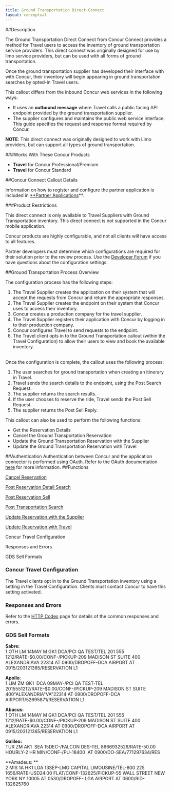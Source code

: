 ```yaml
---
title: Ground Transportation Direct Connect 
layout: conceptual
---
```







##Description


The Ground Transportation Direct Connect from Concur Connect provides a method for Travel users to access the inventory of ground transportation service providers. This direct connect was originally designed for use by limo service providers, but can be used with all forms of ground transportation.

Once the ground transportation supplier has developed their interface with with Concur, their inventory will begin appearing in ground transportation searches by opted-in Travel users.

This callout differs from the inbound Concur web services in the following ways:

* It uses an **outbound** **message** where Travel calls a public facing API endpoint provided by the ground transportation supplier.
* The supplier configures and maintains the public web service interface. This guide specifies the request and response format required by Concur.

**NOTE**: This direct connect was originally designed to work with Limo providers, but can support all types of ground transportation.


###Works With These Concur Products 
* **Travel** for Concur Professional/Premium
* **Travel** for Concur Standard

##Concur Connect Callout Details

Information on how to register and configure the partner application is included in [**Partner Applications][1]**.


###Product Restrictions

This direct connect is only available to Travel Suppliers with Ground Transportation inventory. This direct connect is not supported in the Concur mobile application.

Concur products are highly configurable, and not all clients will have access to all features.

Partner developers must determine which configurations are required for their solution prior to the review process. Use the [Developer Forum][2] if you have questions about the configuration settings.

##Ground Transportation Process Overview 

The configuration process has the following steps:

1. The Travel Supplier creates the application on their system that will accept the requests from Concur and return the appropriate responses.
2. The Travel Supplier creates the endpoint on their system that Concur uses to access their inventory.
3. Concur creates a production company for the travel supplier.
4. The Travel Supplier registers their application with Concur by logging in to their production company.
5. Concur configures Travel to send requests to the endpoint.
6. The Travel client opts in to the Ground Transportation callout (within the Travel Configuration) to allow their users to view and book the available inventory.  
 

Once the configuration is complete, the callout uses the following process:

1. The user searches for ground transportation when creating an itinerary in Travel.
2. Travel sends the search details to the endpoint, using the Post Search Request.
3. The supplier returns the search results.
4. If the user chooses to reserve the ride, Travel sends the Post Sell Request.
5. The supplier returns the Post Sell Reply.

This callout can also be used to perform the following functions:

* Get the Reservation Details
* Cancel the Ground Transportation Reservation
* Update the Ground Transportation Reservation with the Supplier
* Update the Ground Transportation Reservation with Travel

##Authentication
Authentication between Concur and the application connector is performed using OAuth. Refer to the OAuth documentation [here][3] for more information.
##Functions

[Cancel Reservation][4]

[Post Reservation Detail Search][5]

[Post Reservation Sell][6]

[Post Transportation Search][7]

[Update Reservation with the Supplier][8]

[Update Reservation with Travel][9]

Concur Travel Configuration

Responses and Errors

GDS Sell Formats

###  Concur Travel Configuration

The Travel clients opt in to the Ground Transportation inventory using a setting in the Travel Configuration. Clients must contact Concur to have this setting activated.

###  Responses and Errors

Refer to the [HTTP Codes][10] page for details of the common responses and errors.

###  GDS Sell Formats

**Sabre:**  
1 OTH LM 14MAY M GK1 DCA/PCI QA TEST/TEL 201 555 1212/RATE-$0.00/CONF-/PICKUP-209 MADISON ST SUITE 400 ALEXANDRIAVA 22314 AT 0900/DROPOFF-DCA AIRPORT AT 0915/203121365/RESERVATION L1

**Apollo**:  
1 LIM ZM GK1  DCA 09MAY-/PCI QA TEST-TEL 2015551212/RATE-$0.00/CONF-/PICKUP-209 MADISON ST SUITE 400"ALEXANDRIA"VA"22314 AT 0900/DROPOFF-DCA AIRPORT/52695871/RESERVATION L1

**Abacus:**  
1 OTH LM 14MAY M GK1 DCA/PCI QA TEST/TEL 201 555 1212/RATE-$0.00/CONF-/PICKUP-209 MADISON ST SUITE 400 ALEXANDRIAVA 22314 AT 0900/DROPOFF-DCA AIRPORT AT 0915/203121365/RESERVATION L1

**Galileo:**  
TUR ZM AK1  SEA 15DEC-/FALCON DES-TEL 8666932526/RATE-50.00 HOURLY-2 HR MIN/CONF-/PU-18400  AT 0900/DO-SEA/771297634/RES

**Amadeus: **  
2 MIS 1A HK1 LGA 13SEP-LMO CAPITAL LIMOUSINE/TEL-800 225 1656/RATE-USD24.00 FLAT/CONF-132625/PICKUP-55 WALL STREET NEW YORK NY 10005 AT 0530/DROPOFF- LGA AIRPORT AT 0600/RID-132625760

  


[1]: https://developer.concur.com/overview/partner-applications
[2]: https://developer.concur.com/forums/concur-connect
[3]: https://developer.concur.com/oauth-20
[4]: https://developer.concur.com/direct-connects/ground-transportation/cancel-reservation
[5]: https://developer.concur.com/direct-connects/ground-transportation/post-reservation-detail-search
[6]: https://developer.concur.com/direct-connects/ground-transportation/post-reservation-sell
[7]: https://developer.concur.com/direct-connects/ground-transportation/post-transportation-search
[8]: https://developer.concur.com/direct-connects/ground-transportation/update-reservation-supplier
[9]: https://developer.concur.com/direct-connects/ground-transportation/update-reservation-travel
[10]: https://developer.concur.com/reference/http-codes
